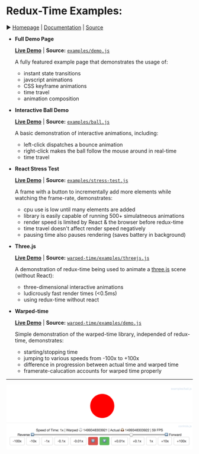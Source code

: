 # Redux-Time Examples:

▶️ [Homepage](https://monadical-sas.github.io/redux-time/) |  [Documentation](https://github.com/Monadical-SAS/redux-time/#documentation) | [Source](https://github.com/Monadical-SAS/redux-time/)


 - **Full Demo Page**
 
   [**Live Demo**](https://monadical-sas.github.io/redux-time/examples/demo.html) | **Source:** [`examples/demo.js`](demo.js)
 
    A fully featured example page that demonstrates the usage of:

     + instant state transitions
     + javscript animations
     + CSS keyframe animations
     + time travel
     + animation composition

 - **Interactive Ball Demo**
 
   [**Live Demo**](https://monadical-sas.github.io/redux-time/examples/ball.html) | **Source:** [`examples/ball.js`](ball.js)
 
    A basic demonstration of interactive animations, including:

     + left-click dispatches a bounce animation
     + right-click makes the ball follow the mouse around in real-time
     + time travel

 - **React Stress Test**

   [**Live Demo**](https://monadical-sas.github.io/redux-time/examples/stress-test.html) | **Source:** [`examples/stress-test.js`](stress-test.js)
 
    A frame with a button to incrementally add more elements while watching the frame-rate, demonstrates:

     + cpu use is low until many elements are added
     + library is easily capable of running 500+ simulatneous animations
     + render speed is limited by React & the browser before redux-time
     + time travel doesn't affect render speed negatively
     + pausing time also pauses rendering (saves battery in background)
    
 - **Three.js**
 
   [**Live Demo**](https://monadical-sas.github.io/warped-time/examples/threejs.html) | **Source:** [`warped-time/examples/threejs.js`](https://github.com/Monadical-SAS/warped-time/blob/master/examples/threejs.js)
 
    A demonstration of redux-time being used to animate a [three.js](https://threejs.org) scene (without React):

     + three-dimensional interactive animations
     + ludicrously fast render times (<0.5ms)
     + using redux-time without react

 - **Warped-time**
 
   [**Live Demo**](https://monadical-sas.github.io/warped-time/examples/demo.html) | **Source:** [`warped-time/examples/demo.js`](https://github.com/Monadical-SAS/warped-time/blob/master/examples/demo.js)
 
    Simple demonstration of the warped-time library, independed of redux-time, demonstrates:

     + starting/stopping time
     + jumping to various speeds from -100x to +100x
     + difference in progression between actual time and warped time
     + framerate-calucation accounts for warped time properly 

---

![Ball Demo Screenshot](ball_screenshot.png)
